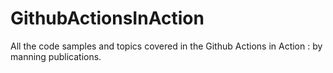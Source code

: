 # GithubActionsInAction
All the code samples and topics covered in the Github Actions in Action : by manning publications.
